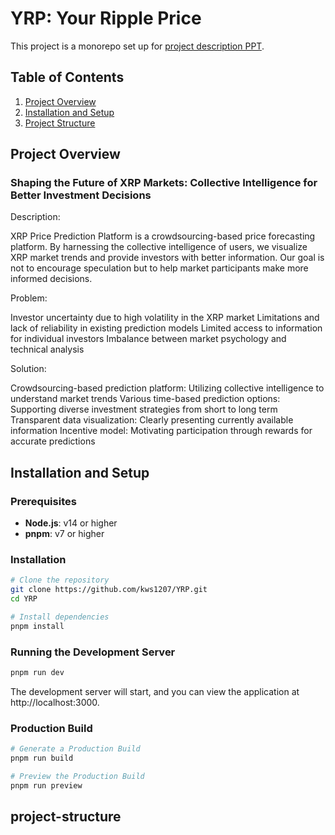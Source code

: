 # YRP: Your Ripple Price 

This project is a monorepo set up for [project description PPT](). 

## Table of Contents

1. [Project Overview](#project-overview)
2. [Installation and Setup](#installation-and-setup)
3. [Project Structure](#project-structure)


## Project Overview

### Shaping the Future of XRP Markets: Collective Intelligence for Better Investment Decisions 

Description:

XRP Price Prediction Platform is a crowdsourcing-based price forecasting platform. By harnessing the collective intelligence of users, we visualize XRP market trends and provide investors with better information. Our goal is not to encourage speculation but to help market participants make more informed decisions.

Problem:

Investor uncertainty due to high volatility in the XRP market
Limitations and lack of reliability in existing prediction models
Limited access to information for individual investors
Imbalance between market psychology and technical analysis

Solution:

Crowdsourcing-based prediction platform: Utilizing collective intelligence to understand market trends
Various time-based prediction options: Supporting diverse investment strategies from short to long term
Transparent data visualization: Clearly presenting currently available information
Incentive model: Motivating participation through rewards for accurate predictions

## Installation and Setup

### Prerequisites

- **Node.js**: v14 or higher
- **pnpm**: v7 or higher

### Installation

```bash
# Clone the repository
git clone https://github.com/kws1207/YRP.git
cd YRP

# Install dependencies
pnpm install
```

### Running the Development Server

```bash
pnpm run dev
```
The development server will start, and you can view the application at http://localhost:3000.

### Production Build

```bash
# Generate a Production Build
pnpm run build

# Preview the Production Build
pnpm run preview
```

## project-structure















